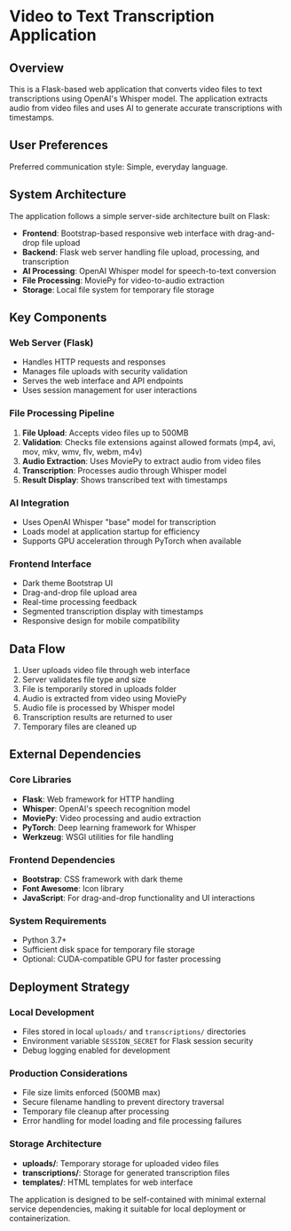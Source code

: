 # Video to Text Transcription Application

## Overview

This is a Flask-based web application that converts video files to text transcriptions using OpenAI's Whisper model. The application extracts audio from video files and uses AI to generate accurate transcriptions with timestamps.

## User Preferences

Preferred communication style: Simple, everyday language.

## System Architecture

The application follows a simple server-side architecture built on Flask:

- **Frontend**: Bootstrap-based responsive web interface with drag-and-drop file upload
- **Backend**: Flask web server handling file upload, processing, and transcription
- **AI Processing**: OpenAI Whisper model for speech-to-text conversion
- **File Processing**: MoviePy for video-to-audio extraction
- **Storage**: Local file system for temporary file storage

## Key Components

### Web Server (Flask)
- Handles HTTP requests and responses
- Manages file uploads with security validation
- Serves the web interface and API endpoints
- Uses session management for user interactions

### File Processing Pipeline
1. **File Upload**: Accepts video files up to 500MB
2. **Validation**: Checks file extensions against allowed formats (mp4, avi, mov, mkv, wmv, flv, webm, m4v)
3. **Audio Extraction**: Uses MoviePy to extract audio from video files
4. **Transcription**: Processes audio through Whisper model
5. **Result Display**: Shows transcribed text with timestamps

### AI Integration
- Uses OpenAI Whisper "base" model for transcription
- Loads model at application startup for efficiency
- Supports GPU acceleration through PyTorch when available

### Frontend Interface
- Dark theme Bootstrap UI
- Drag-and-drop file upload area
- Real-time processing feedback
- Segmented transcription display with timestamps
- Responsive design for mobile compatibility

## Data Flow

1. User uploads video file through web interface
2. Server validates file type and size
3. File is temporarily stored in uploads folder
4. Audio is extracted from video using MoviePy
5. Audio file is processed by Whisper model
6. Transcription results are returned to user
7. Temporary files are cleaned up

## External Dependencies

### Core Libraries
- **Flask**: Web framework for HTTP handling
- **Whisper**: OpenAI's speech recognition model
- **MoviePy**: Video processing and audio extraction
- **PyTorch**: Deep learning framework for Whisper
- **Werkzeug**: WSGI utilities for file handling

### Frontend Dependencies
- **Bootstrap**: CSS framework with dark theme
- **Font Awesome**: Icon library
- **JavaScript**: For drag-and-drop functionality and UI interactions

### System Requirements
- Python 3.7+
- Sufficient disk space for temporary file storage
- Optional: CUDA-compatible GPU for faster processing

## Deployment Strategy

### Local Development
- Files stored in local `uploads/` and `transcriptions/` directories
- Environment variable `SESSION_SECRET` for Flask session security
- Debug logging enabled for development

### Production Considerations
- File size limits enforced (500MB max)
- Secure filename handling to prevent directory traversal
- Temporary file cleanup after processing
- Error handling for model loading and file processing failures

### Storage Architecture
- **uploads/**: Temporary storage for uploaded video files
- **transcriptions/**: Storage for generated transcription files
- **templates/**: HTML templates for web interface

The application is designed to be self-contained with minimal external service dependencies, making it suitable for local deployment or containerization.